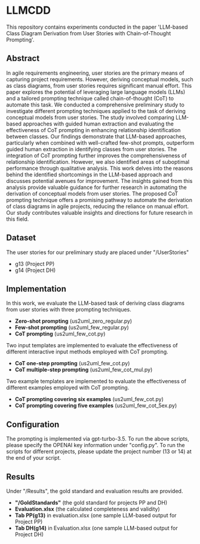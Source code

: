 # LLMCDD
This repository contains experiments conducted in the paper 'LLM-based Class Diagram Derivation from User Stories with Chain-of-Thought Prompting'.

## Abstract
In agile requirements engineering, user stories are the primary means of capturing project requirements. However, deriving conceptual models, such as class diagrams, from user stories requires significant manual effort. This paper explores the potential of leveraging large language models (LLMs) and a tailored prompting technique called chain-of-thought (CoT) to automate this task. We conducted a comprehensive preliminary study to investigate different prompting techniques applied to the task of deriving conceptual models from user stories. The study involved comparing LLM-based approaches with guided human extraction and evaluating the effectiveness of CoT prompting in enhancing relationship identification between classes. Our findings demonstrate that LLM-based approaches, particularly when combined with well-crafted few-shot prompts, outperform guided human extraction in identifying classes from user stories. The integration of CoT prompting further improves the comprehensiveness of relationship identification. However, we also identified areas of suboptimal performance through qualitative analysis. This work delves into the reasons behind the identified shortcomings in the LLM-based approach and discusses potential avenues for improvement. The insights gained from this analysis provide valuable guidance for further research in automating the derivation of conceptual models from user stories. The proposed CoT prompting technique offers a promising pathway to automate the derivation of class diagrams in agile projects, reducing the reliance on manual effort. Our study contributes valuable insights and directions for future research in this field.

## Dataset
The user stories for our preliminary study are placed under "/UserStories"
- g13 (Project PP)
- g14 (Project DH)

## Implementation
In this work, we evaluate the LLM-based task of deriving class diagrams from user stories with three prompting techniques.
- **Zero-shot prompting** (us2uml_zero_regular.py)
- **Few-shot prompting** (us2uml_few_regular.py)
- **CoT prompting** (us2uml_few_cot.py)

Two input templates are implemented to evaluate the effectiveness of different interactive input methods employed with CoT prompting.
- **CoT one-step prompting** (us2uml_few_cot.py)
- **CoT multiple-step prompting** (us2uml_few_cot_mul.py)

Two example templates are implemented to evaluate the effectiveness of different examples employed with CoT prompting.
- **CoT prompting covering six examples** (us2uml_few_cot.py)
- **CoT prompting covering five examples** (us2uml_few_cot_5ex.py)

## Configuration
The prompting is implemented via gpt-turbo-3.5. To run the above scripts, please specify the OPENAI key information under "config.py".
To run the scripts for different projects, please update the project number (13 or 14) at the end of your script.

## Results
Under "/Results", the gold standard and evaluation results are provided.
- **"/GoldStandards"** (the gold standard for projects PP and DH)
- **Evaluation.xlsx** (the calculated completeness and validity)
- **Tab PP(g13)** in evaluation.xlsx  (one sample LLM-based output for Project PP)
- **Tab DH(g14)** in Evaluation.xlsx (one sample LLM-based output for Project DH)

